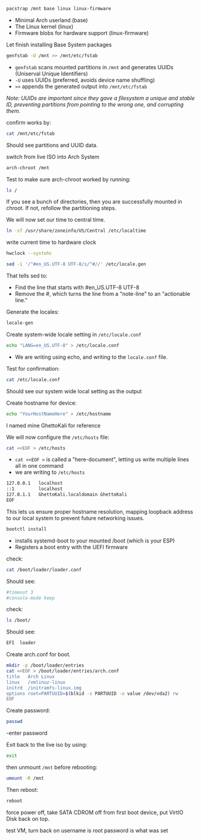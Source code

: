 ```bash
pacstrap /mnt base linux linux-firmware
```
- Minimal Arch userland (base)
- The Linux kernel (linux)
- Firmware blobs for hardware support (linux-firmware)

Let finish installing Base System packages

```bash
genfstab -U /mnt >> /mnt/etc/fstab
```
- `genfstab` scans mounted partitions in `/mnt` and generates UUIDs (Uniserval Unique Identifiers)
- `-U` uses UUIDs (preferred, avoids device name shuffling)
- `>>` appends the generated output into `/mnt/etc/fstab`

*Note: UUIDs are important since they gave a filesystem a unique and stable ID, preventing partitions from pointing to the wrong one, and corrupting them.*

confirm works by:
```bash
cat /mnt/etc/fstab
```
Should see partitions and UUID data.

switch from live ISO into Arch System

```bash
arch-chroot /mnt
```
Test to make sure arch-chroot worked by running:
```bash
ls /
```

If you see a bunch of directories, then you are successfully mounted in chroot. If not, refollow the partitioning steps.

We will now set our time to central time. 
```bash
ln -sf /usr/share/zoneinfo/US/Central /etc/localtime
```

write current time to hardware clock
```bash
hwclock --systohc
```

```bash
sed -i '/^#en_US.UTF-8 UTF-8/s/^#//' /etc/locale.gen
```
That tells sed to:
- Find the line that starts with #en_US.UTF-8 UTF-8
- Remove the #, which turns the line from a "note-line" to an "actionable line."

Generate the locales:
```bash
locale-gen
```

Create system-wide locale setting in `/etc/locale.conf`
```bash
echo "LANG=en_US.UTF-8" > /etc/locale.conf
```
- We are writing using echo, and writing to the `locale.conf` file.

Test for confirmation:

```bash
cat /etc/locale.conf
```
Should see our system wide local setting as the output

Create hostname for device:
```bash
echo "YourHostNameHere" > /etc/hostname
```
I named mine GhettoKali for reference

We will now configure the `/etc/hosts` file:

```bash
cat <<EOF > /etc/hosts
```
- `cat <<EOF >` is called a "here-document", letting us write multiple lines all in one command
- we are writing to `/etc/hosts`

```bash
127.0.0.1   localhost
::1         localhost
127.0.1.1   GhettoKali.localdomain GhettoKali
EOF
```
This lets us ensure proper hostname resolution, mapping loopback address to our local system to prevent future networking issues.

```bash
bootctl install
```
- installs systemd-boot to your mounted /boot (which is your ESP)
- Registers a boot entry with the UEFI firmware

check: 
```bash
cat /boot/loader/loader.conf
```
Should see:
```bash
#timeout 3
#console-mode keep
```
check: 
```bash
ls /boot/
```
Should see:
```bash
EFI  loader
```

Create arch.conf for boot.
```bash
mkdir -p /boot/loader/entries
cat <<EOF > /boot/loader/entries/arch.conf
title   Arch Linux
linux   /vmlinuz-linux
initrd  /initramfs-linux.img
options root=PARTUUID=$(blkid -s PARTUUID -o value /dev/vda2) rw
EOF
```
Create password:
```bash
passwd
```
-enter password

Exit back to the live iso by using:
```bash
exit
```
then unmount `/mnt` before rebooting:
```bash
umount -R /mnt
```
Then reboot:
```bash
reboot
```
force power off, take SATA CDROM off from first boot device, put VirtIO Disk back on top.

test VM, turn back on
username is root
password is what was set
